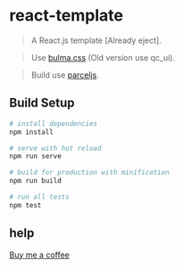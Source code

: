 # react-template

> A React.js template [Already eject].

> Use [bulma.css](https://bulma.io) (Old version use qc_ui).

> Build use [parceljs](https://parceljs.org).

## Build Setup

```bash
# install dependencies
npm install

# serve with hot reload
npm run serve

# build for production with minification
npm run build

# run all tests
npm test
```

## help
[Buy me a coffee](https://www.buymeacoffee.com/0x1af2aec8f957)
